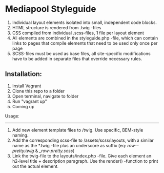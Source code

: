 Mediapool Styleguide
====================

1. Individual layout elements isolated into small, independent code blocks.
2. HTML structure is rendered from .twig -files
3. CSS compiled from individual .scss-files, 1 file per layout element
4. All elements are combined in the styleguide.php -file, which can contain links to pages that compile elements that need to be used only once per page
5. SCSS-files must be used as base files, all site-specific modifications have to be added in separate files that override necessary rules.

Installation:
-------------

1. Install Vagrant
2. Clone this repo to a folder
3. Open terminal, navigate to folder
4. Run "vagrant up" 
5. Coming up

Usage:
______

1. Add new element template files to /twig. Use specific, BEM-style naming.
2. Add the corresponding scss-file to /assets/scss/layouts, with a similar name as the *.twig -file plus an underscore as suffix (eq: *row--pretty.twig* & *_row-pretty.scss*)
3. Link the twig-file to the layouts/index.php -file. Give each element an h2-level title + description paragraph. Use the render() -function to print out the actual element.